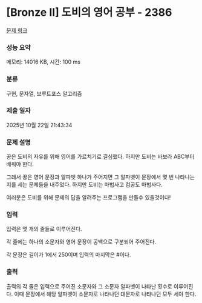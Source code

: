# [Bronze II] 도비의 영어 공부 - 2386 

[문제 링크](https://www.acmicpc.net/problem/2386) 

### 성능 요약

메모리: 14016 KB, 시간: 100 ms

### 분류

구현, 문자열, 브루트포스 알고리즘

### 제출 일자

2025년 10월 22일 21:43:34

### 문제 설명

<p>꿍은 도비의 자유를 위해 영어를 가르치기로 결심했다. 하지만 도비는 바보라 ABC부터 배워야 한다.</p>

<p>그래서 꿍은 영어 문장과 알파벳 하나가 주어지면 그 알파벳이 문장에서 몇 번 나타나는지를 세는 문제들을 내주었다. 하지만 도비는 마법사고 컴공도 마법사다.</p>

<p>여러분은 도비를 위해 문제의 답을 알려주는 프로그램을 만들수 있을것이다!</p>

### 입력 

 <p>입력은 몇 개의 줄들로 이루어진다.</p>

<p>각 줄에는 하나의 소문자와 영어 문장이 공백으로 구분되어 주어진다.</p>

<p>각 문장은 길이가 1에서 250이며 입력의 마지막은 #이다.</p>

### 출력 

 <p>출력의 각 줄은 입력으로 주어진 소문자와 그 소문자 알파벳이 나타난 횟수로 이루어진다. 이때 문장에서 해당 알파벳이 소문자로 나타나던 대문자로 나타나던 모두 세야 한다.</p>

